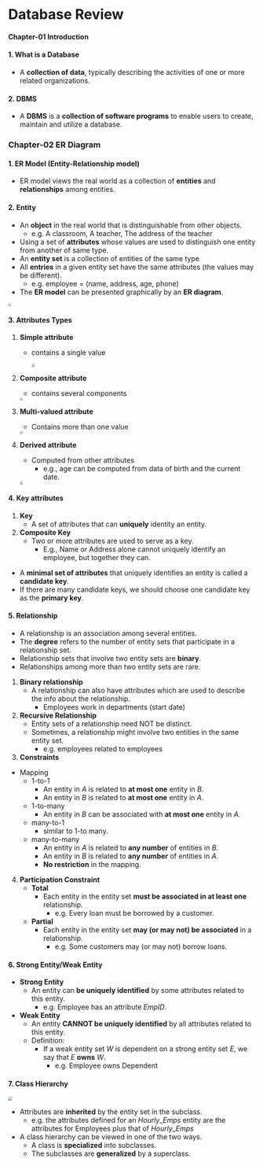 # Database Review

#### Chapter-01 Introduction

#### 1. What is a Database

* A **collection of data**, typically describing the activities of one or more related organizations.

 #### 2. DBMS

* A **DBMS** is a **collection of software programs** to enable users to create, maintain and utilize a database.





### Chapter-02 ER Diagram

#### 1. ER Model (Entity-Relationship model)

* ER model views the real world as a collection of **entities** and **relationships** among entities.

#### 2. Entity

* An **object** in the real world that is distinguishable from other objects.
  * e.g. A classroom, A teacher, The address of the teacher
* Using a set of **attributes** whose values are used to distinguish one entity from another of same type.
* An **entity set** is a collection of entities of the same type
* All **entries** in a given entity set have the same attributes (the values may be different).
  * e.g. employee = (name, address, age, phone)
* The **ER model** can be presented graphically by an **ER diagram**.

<img src="https://raw.githubusercontent.com/imethanlee/course-review/master/Database/pics/er_diagram.JPG" style="zoom:0.4" />

#### 3. Attributes Types

1. **Simple attribute**

   * contains a single value

     <img src="https://raw.githubusercontent.com/imethanlee/course-review/master/Database/pics/simple_attribute.JPG" style="zoom:0.4" />

2. **Composite attribute**

   * contains several components

   <img src="https://raw.githubusercontent.com/imethanlee/course-review/master/Database/pics/composite_attribute.JPG" style="zoom:0.4" />

3. **Multi-valued attribute**

   * Contains more than one value

   <img src="https://raw.githubusercontent.com/imethanlee/course-review/master/Database/pics/multi_val_attribute.JPG" style="zoom:0.4" />

4. **Derived attribute**

   * Computed from other attributes
     * e.g., age can be computed from data of birth and the current date.

   <img src="https://raw.githubusercontent.com/imethanlee/course-review/master/Database/pics/derived_attribute.JPG" style="zoom:0.4" />

#### 4. Key attributes

1. **Key**
   * A set of attributes that can **uniquely** identity an entity.
2. **Composite Key**
   * Two or more attributes are used to serve as a key.
     * E.g., Name or Address alone cannot uniquely identify an employee, but together they can.

* A **minimal set of attributes** that uniquely identifies an entity is called a **candidate key**.
* If there are many candidate keys, we should choose one candidate key as the **primary key**.

#### 5. Relationship

* A relationship is an association among several entities.
* The **degree** refers to the number of entity sets that participate in a relationship set.
* Relationship sets that involve two entity sets are **binary**.
* Relationships among more than two entity sets are rare.

1. **Binary relationship**
   * A relationship can also have attributes which are used to describe the info about the relationship.
     * Employees work in departments (start date)
2. **Recursive Relationship**
   * Entity sets of a relationship need NOT be distinct.
   * Sometimes, a relationship might involve two entities in the same entity set.
     * e.g. employees related to employees
3. **Constraints**

* Mapping
  * 1-to-1
    * An entity in $A$ is related to **at most one** entity in $B$.
    * An entity in $B$ is related to **at most one** entity in $A$.
  * 1-to-many
    * An entity in $B$ can be associated with **at most one** entity in $A.$
  * many-to-1
    * similar to 1-to many.
  * many-to-many
    * An entity in $A$ is related to **any number** of entities in $B.$
    * An entity in $B$ is related to **any number** of entities in $A.$
    * **No restriction** in the mapping.

4. **Participation Constraint**
   * **Total**
     * Each entity in the entity set **must be associated in at least one** relationship.
       * e.g. Every loan must be borrowed by a customer.
   * **Partial**
     * Each entity in the entity set **may (or may not) be associated** in a relationship.
       * e.g. Some customers may (or may not) borrow loans.

#### 6. Strong Entity/Weak Entity

* **Strong Entity**
  * An entity can **be uniquely identified** by some attributes related to this entity.
    * e.g. Employee has an attribute $EmpID$.
* **Weak Entity**
  * An entity **CANNOT be uniquely identified** by all attributes related to this entity.
  * Definition: 
    * If a weak entity set $W$ is dependent on a strong entity set $E$, we say that $E$ **owns** $W$.
      * e.g. Employee owns Dependent

#### 7. Class Hierarchy

<img src="https://raw.githubusercontent.com/imethanlee/course-review/master/Database/pics/class_hierachy.JPG" style="zoom:0.5" />

* Attributes are **inherited** by the entity set in the subclass.
  * e.g. the attributes defined for an $Hourly\_Emps$ entity are the attributes for Employees plus that of $Hourly\_Emps$
* A class hierarchy can be viewed in one of the two ways.
  * A class is **specialized** into subclasses.
  * The subclasses are **generalized** by a superclass.